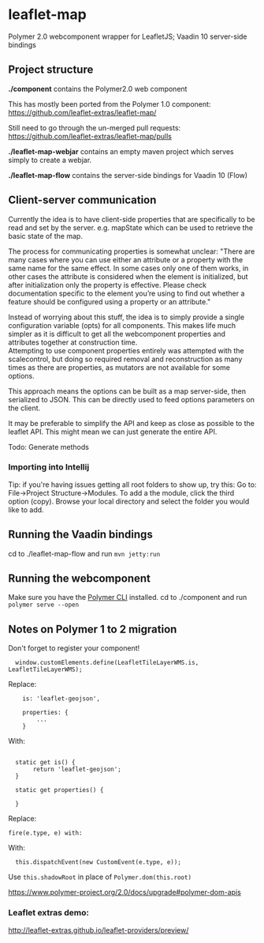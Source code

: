 # leaflet-map

Polymer 2.0 webcomponent wrapper for LeafletJS;
Vaadin 10 server-side bindings

## Project structure
**./component** contains the Polymer2.0 web component

This has mostly been ported from the Polymer 1.0 component:
https://github.com/leaflet-extras/leaflet-map/

Still need to go through the un-merged pull requests:
https://github.com/leaflet-extras/leaflet-map/pulls

**./leaflet-map-webjar** contains an empty maven project which serves simply to create a webjar. 

**./leaflet-map-flow** contains the server-side bindings for Vaadin 10 (Flow)

## Client-server communication

Currently the idea is to have client-side properties that are specifically to be read and set by the server.
e.g. mapState which can be used to retrieve the basic state of the map.

The process for communicating properties is somewhat unclear:
"There are many cases where you can use either an attribute or a property with the same 
name for the same effect. In some cases only one of them works, in other cases the attribute is considered
when the element is initialized, but after initialization only the property is effective. 
Please check documentation specific to the element you’re using to find out whether a feature 
should be configured using a property or an attribute."

Instead of worrying about this stuff, the idea is to simply provide a single configuration variable (opts) 
for all components. This makes life much simpler as it is difficult to get all the webcomponent properties 
and attributes together at construction time.  
Attempting to use component properties entirely was attempted with the scalecontrol, but doing so required
removal and reconstruction as many times as there are properties, as mutators are not available for some options.

This approach means the options can be built as a map server-side, then serialized to JSON.
This can be directly used to feed options parameters on the client. 

It may be preferable to simplify the API and keep as close as possible to the leaflet API.
This might mean we can just generate the entire API.

Todo: Generate methods


### Importing into Intellij
Tip: if you're having issues getting all root folders to show up, try this:
Go to: File->Project Structure->Modules.
To add a the module, click the third option (copy). Browse your local directory and select the folder you would like to add.

## Running the Vaadin bindings
cd to ./leaflet-map-flow and run `mvn jetty:run`

## Running the webcomponent
Make sure you have the [Polymer CLI](https://www.npmjs.com/package/polymer-cli) installed.
cd to ./component and run `polymer serve --open`

## Notes on Polymer 1 to 2 migration
Don't forget to register your component!
```$xslt
  window.customElements.define(LeafletTileLayerWMS.is, LeafletTileLayerWMS);
```

Replace:
```$js
	is: 'leaflet-geojson',

	properties: {
	    ...
	}

```

With:
```$js

  static get is() {
	   return 'leaflet-geojson';
  }
  
  static get properties() {
  
  }
```

Replace:
```$js
fire(e.type, e) with:
```
With:
          
```
  this.dispatchEvent(new CustomEvent(e.type, e));
```

Use `this.shadowRoot` in place of `Polymer.dom(this.root)`

https://www.polymer-project.org/2.0/docs/upgrade#polymer-dom-apis

### Leaflet extras demo:
http://leaflet-extras.github.io/leaflet-providers/preview/
